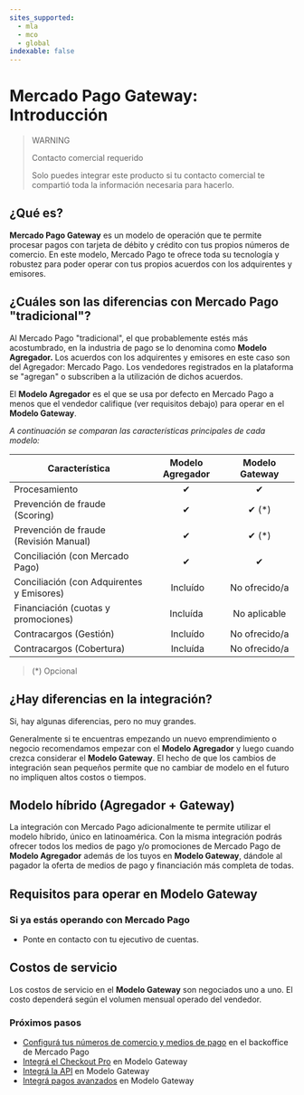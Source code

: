 ```yaml
---
sites_supported:
  - mla
  - mco
  - global
indexable: false
---
```


# Mercado Pago Gateway: Introducción

> WARNING
>
> Contacto comercial requerido
>
> Solo puedes integrar este producto si tu contacto comercial te compartió toda la información necesaria para hacerlo.

## ¿Qué es?

**Mercado Pago Gateway** es un modelo de operación que te permite procesar pagos con tarjeta de débito y crédito con tus propios números de comercio. En este modelo, Mercado Pago te ofrece toda su tecnología y robustez para poder operar con tus propios acuerdos con los adquirentes y emisores.

## ¿Cuáles son las diferencias con Mercado Pago "tradicional"?

Al Mercado Pago "tradicional", el que probablemente estés más acostumbrado, en la industria de pago se lo denomina como **Modelo Agregador.** Los acuerdos con los adquirentes y emisores en este caso son del Agregador: Mercado Pago. Los vendedores registrados en la plataforma se "agregan" o subscriben a la utilización de dichos acuerdos.

El **Modelo Agregador** es el que se usa por defecto en Mercado Pago a menos que el vendedor califique (ver requisitos debajo) para operar en el **Modelo Gateway**.

_A continuación se comparan las características principales de cada modelo:_

| Característica | Modelo Agregador | Modelo Gateway |
| --- | :---: | :---: |
| Procesamiento | ✔ | ✔ |
| Prevención de fraude (Scoring) | ✔ | ✔ (*) |
| Prevención de fraude (Revisión Manual) | ✔ | ✔ (*) |
| Conciliación (con Mercado Pago) | ✔ | ✔ |
| Conciliación (con Adquirentes y Emisores) | Incluído | No ofrecido/a |
| Financiación (cuotas y promociones) | Incluída | No aplicable |
| Contracargos (Gestión) | Incluído | No ofrecido/a |
| Contracargos (Cobertura) | Incluída | No ofrecido/a |

> (\*) Opcional

## ¿Hay diferencias en la integración?

Si, hay algunas diferencias, pero no muy grandes.

Generalmente si te encuentras empezando un nuevo emprendimiento o negocio recomendamos empezar con el **Modelo Agregador** y luego cuando crezca considerar el **Modelo Gateway**. El hecho de que los cambios de integración sean pequeños permite que no cambiar de modelo en el futuro no impliquen altos costos o tiempos.

## Modelo híbrido (Agregador + Gateway)

La integración con Mercado Pago adicionalmente te permite utilizar el modelo híbrido, único en latinoamérica. Con la misma integración podrás ofrecer todos los medios de pago y/o promociones de Mercado Pago de **Modelo Agregador** además de los tuyos en **Modelo Gateway**, dándole al pagador la oferta de medios de pago y financiación más completa de todas.

## Requisitos para operar en Modelo Gateway

### Si ya estás operando con Mercado Pago

* Ponte en contacto con tu ejecutivo de cuentas.

## Costos de servicio

Los costos de servicio en el **Modelo Gateway** son negociados uno a uno.
El costo dependerá según el volumen mensual operado del vendedor.

### Próximos pasos

* [Configurá tus números de comercio y medios de pago](https://www.mercadopago.com.ar/developers/es/guides/online-payments/gateway/general-considerations/configuration) en el backoffice de Mercado Pago
* [Integrá el Checkout Pro](https://www.mercadopago.com.ar/developers/es/guides/online-payments/gateway/checkout-pro/receiving-payments) en Modelo Gateway
* [Integrá la API](https://www.mercadopago.com.ar/developers/es/guides/online-payments/gateway/checkout-api/receiving-payments) en Modelo Gateway
* [Integrá pagos avanzados](https://www.mercadopago.com.ar/developers/es/guides/gateway/advanced/introduction) en Modelo Gateway

